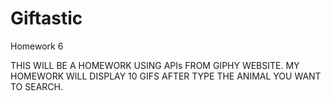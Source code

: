 # Giftastic
Homework 6

THIS WILL BE A HOMEWORK USING APIs FROM GIPHY WEBSITE. MY HOMEWORK WILL DISPLAY 10 GIFS AFTER TYPE THE ANIMAL YOU WANT TO SEARCH.
